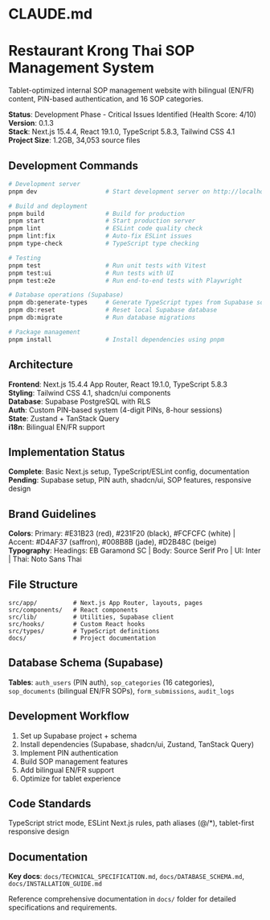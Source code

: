 # CLAUDE.md

# Restaurant Krong Thai SOP Management System

Tablet-optimized internal SOP management website with bilingual (EN/FR) content, PIN-based authentication, and 16 SOP categories.

**Status**: Development Phase - Critical Issues Identified (Health Score: 4/10)  
**Version**: 0.1.3  
**Stack**: Next.js 15.4.4, React 19.1.0, TypeScript 5.8.3, Tailwind CSS 4.1  
**Project Size**: 1.2GB, 34,053 source files

## Development Commands

```bash
# Development server
pnpm dev                   # Start development server on http://localhost:3000

# Build and deployment  
pnpm build                 # Build for production
pnpm start                 # Start production server
pnpm lint                  # ESLint code quality check
pnpm lint:fix              # Auto-fix ESLint issues
pnpm type-check            # TypeScript type checking

# Testing
pnpm test                  # Run unit tests with Vitest
pnpm test:ui               # Run tests with UI
pnpm test:e2e              # Run end-to-end tests with Playwright

# Database operations (Supabase)
pnpm db:generate-types     # Generate TypeScript types from Supabase schema
pnpm db:reset              # Reset local Supabase database
pnpm db:migrate            # Run database migrations

# Package management
pnpm install               # Install dependencies using pnpm
```

## Architecture

**Frontend**: Next.js 15.4.4 App Router, React 19.1.0, TypeScript 5.8.3  
**Styling**: Tailwind CSS 4.1, shadcn/ui components  
**Database**: Supabase PostgreSQL with RLS  
**Auth**: Custom PIN-based system (4-digit PINs, 8-hour sessions)  
**State**: Zustand + TanStack Query  
**i18n**: Bilingual EN/FR support

## Implementation Status

**Complete**: Basic Next.js setup, TypeScript/ESLint config, documentation  
**Pending**: Supabase setup, PIN auth, shadcn/ui, SOP features, responsive design

## Brand Guidelines

**Colors**: Primary: #E31B23 (red), #231F20 (black), #FCFCFC (white) | Accent: #D4AF37 (saffron), #008B8B (jade), #D2B48C (beige)  
**Typography**: Headings: EB Garamond SC | Body: Source Serif Pro | UI: Inter | Thai: Noto Sans Thai

## File Structure

```
src/app/          # Next.js App Router, layouts, pages
src/components/   # React components  
src/lib/          # Utilities, Supabase client
src/hooks/        # Custom React hooks
src/types/        # TypeScript definitions
docs/             # Project documentation
```

## Database Schema (Supabase)

**Tables**: `auth_users` (PIN auth), `sop_categories` (16 categories), `sop_documents` (bilingual EN/FR SOPs), `form_submissions`, `audit_logs`

## Development Workflow

1. Set up Supabase project + schema
2. Install dependencies (Supabase, shadcn/ui, Zustand, TanStack Query)  
3. Implement PIN authentication
4. Build SOP management features
5. Add bilingual EN/FR support
6. Optimize for tablet experience

## Code Standards

TypeScript strict mode, ESLint Next.js rules, path aliases (@/*), tablet-first responsive design

## Documentation

**Key docs**: `docs/TECHNICAL_SPECIFICATION.md`, `docs/DATABASE_SCHEMA.md`, `docs/INSTALLATION_GUIDE.md`

Reference comprehensive documentation in `docs/` folder for detailed specifications and requirements.